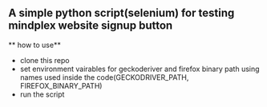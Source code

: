 **A simple python script(selenium) for testing mindplex website signup button**
---
** how to use**
- clone this repo
- set environment vairables for geckoderiver and firefox binary path using names used inside the code(GECKODRIVER_PATH, FIREFOX_BINARY_PATH)
- run the script
